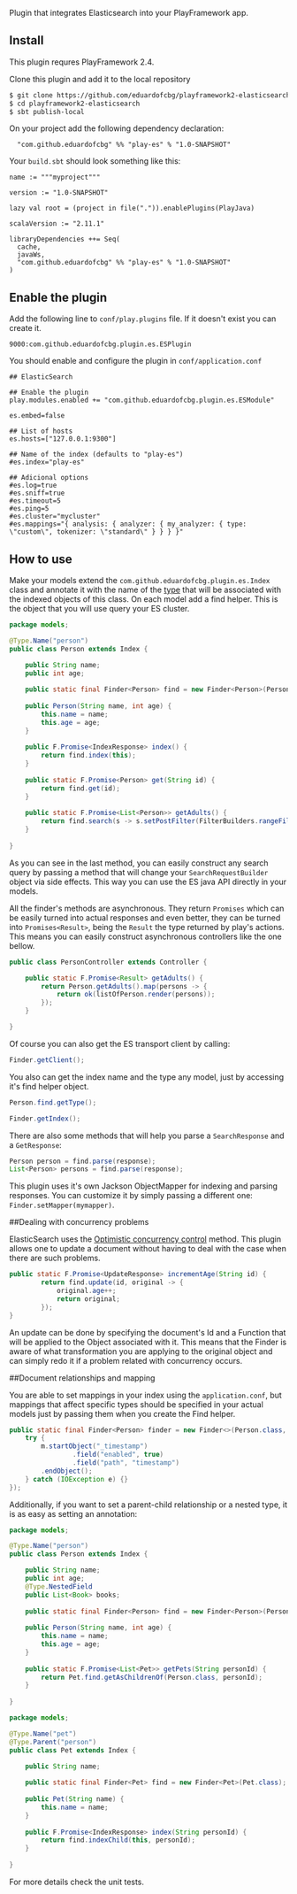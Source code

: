 Plugin that integrates Elasticsearch into your PlayFramework app.

## Install

This plugin requres PlayFramework 2.4.

Clone this plugin and add it to the local repository

~~~ sh
$ git clone https://github.com/eduardofcbg/playframework2-elasticsearch.git
$ cd playframework2-elasticsearch
$ sbt publish-local
~~~

On your project add the following dependency declaration:

```
  "com.github.eduardofcbg" %% "play-es" % "1.0-SNAPSHOT"
```

Your `build.sbt` should look something like this:

```
name := """myproject"""

version := "1.0-SNAPSHOT"

lazy val root = (project in file(".")).enablePlugins(PlayJava)

scalaVersion := "2.11.1"

libraryDependencies ++= Seq(
  cache,
  javaWs,
  "com.github.eduardofcbg" %% "play-es" % "1.0-SNAPSHOT"
)
```

## Enable the plugin

Add the following line to `conf/play.plugins` file. If it doesn't exist you can create it.

```
9000:com.github.eduardofcbg.plugin.es.ESPlugin
```

You should enable and configure the plugin in `conf/application.conf`

```
## ElasticSearch

## Enable the plugin
play.modules.enabled += "com.github.eduardofcbg.plugin.es.ESModule"

es.embed=false

## List of hosts
es.hosts=["127.0.0.1:9300"]

## Name of the index (defaults to "play-es")
#es.index="play-es"

## Adicional options
#es.log=true
#es.sniff=true
#es.timeout=5
#es.ping=5
#es.cluster="mycluster"
#es.mappings="{ analysis: { analyzer: { my_analyzer: { type: \"custom\", tokenizer: \"standard\" } } } }"

```

## How to use

Make your models extend the `com.github.eduardofcbg.plugin.es.Index` class and annotate it with the name of the [type](http://www.elastic.co/guide/en/elasticsearch/reference/current/glossary.html) that will be associated with the indexed objects of this class.
On each model add a find helper. This is the object that you will use query your ES cluster.

```java
package models;

@Type.Name("person")
public class Person extends Index {

	public String name;
	public int age;
	
	public static final Finder<Person> find = new Finder<Person>(Person.class);
	
	public Person(String name, int age) {
		this.name = name;
		this.age = age;
	}
	
	public F.Promise<IndexResponse> index() {
		return find.index(this);
	}
	
	public static F.Promise<Person> get(String id) {
		return find.get(id);
	}
					
    public static F.Promise<List<Person>> getAdults() {
        return find.search(s -> s.setPostFilter(FilterBuilders.rangeFilter("age").from(18)));
    }
	
}
```
As you can see in the last method, you can easily construct any search query by passing a method that will change your `SearchRequestBuilder` object via side effects. This way you can use the ES java API directly in your models.

All the finder's methods are asynchronous. They return `Promises` which can be easily turned into actual responses and even better, they can be turned into `Promises<Result>`, being the `Result` the type returned by play's actions. This means you can easily construct asynchronous controllers like the one bellow.

```java
public class PersonController extends Controller {

    public static F.Promise<Result> getAdults() {
        return Person.getAdults().map(persons -> {
            return ok(listOfPerson.render(persons));
        });
    }

}
```

Of course you can also get the ES transport client by calling:

```java
Finder.getClient();
```

You also can get the index name and the type any model, just by accessing it's find helper object. 

```java
Person.find.getType();
```
```java
Finder.getIndex();
```

There are also some methods that will help you parse a `SearchResponse` and a `GetResponse`:

```java
Person person = find.parse(response);
List<Person> persons = find.parse(response);
```

This plugin uses it's own Jackson ObjectMapper for indexing and parsing responses. You can customize it by simply passing a different one: `Finder.setMapper(mymapper)`.

##Dealing with concurrency problems

ElasticSearch uses the [Optimistic concurrency control](https://www.elastic.co/guide/en/elasticsearch/guide/master/optimistic-concurrency-control.html#optimistic-concurrency-control) method. This plugin allows one to update a document without having to deal with the case when there are such problems.

```java
public static F.Promise<UpdateResponse> incrementAge(String id) {
        return find.update(id, original -> {
            original.age++;
            return original;
        });
}
```
An update can be done by specifying the document's Id and a Function that will be applied to the Object associated with it. This means that the Finder is aware of what transformation you are applying to the original object and can simply redo it if a problem related with concurrency occurs.

##Document relationships and mapping

You are able to set mappings in your index using the `application.conf`, but mappings that affect specific types should be specified in your actual models just by passing them when you create the Find helper.

```java
public static final Finder<Person> finder = new Finder<>(Person.class, m -> {
    try {
        m.startObject("_timestamp")
                .field("enabled", true)
                .field("path", "timestamp")
        .endObject();
    } catch (IOException e) {}
});
```

Additionally, if you want to set a parent-child relationship or a nested type, it is as easy as setting an annotation:

```java
package models;

@Type.Name("person")
public class Person extends Index {

	public String name;
	public int age;
	@Type.NestedField
	public List<Book> books;
	
	public static final Finder<Person> find = new Finder<Person>(Person.class);
	
	public Person(String name, int age) {
		this.name = name;
		this.age = age;
	}
	
	public static F.Promise<List<Pet>> getPets(String personId) {
	    return Pet.find.getAsChildrenOf(Person.class, personId);
	}
		
}
```

```java
package models;

@Type.Name("pet")
@Type.Parent("person")
public class Pet extends Index {

	public String name;	
	
	public static final Finder<Pet> find = new Finder<Pet>(Pet.class);
	
	public Pet(String name) {
		this.name = name;
	}
	
	public F.Promise<IndexResponse> index(String personId) {
		return find.indexChild(this, personId);
	}
		
}
```

For more details check the unit tests.

